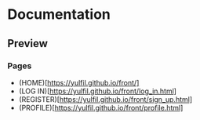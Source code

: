 # Documentation
## Preview 
### Pages
* (HOME)[https://yulfil.github.io/front/]
* (LOG IN)[https://yulfil.github.io/front/log_in.html]
* (REGISTER)[https://yulfil.github.io/front/sign_up.html]
* (PROFILE)[https://yulfil.github.io/front/profile.html]
